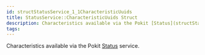 ```yaml
---
id: structStatusService_1_1CharacteristicUuids
title: StatusService::CharacteristicUuids Struct
description: Characteristics available via the Pokit [Status](structStatusService_1_1Status) service.
tags:
---
```

Characteristics available via the Pokit [Status](structStatusService_1_1Status) service.




